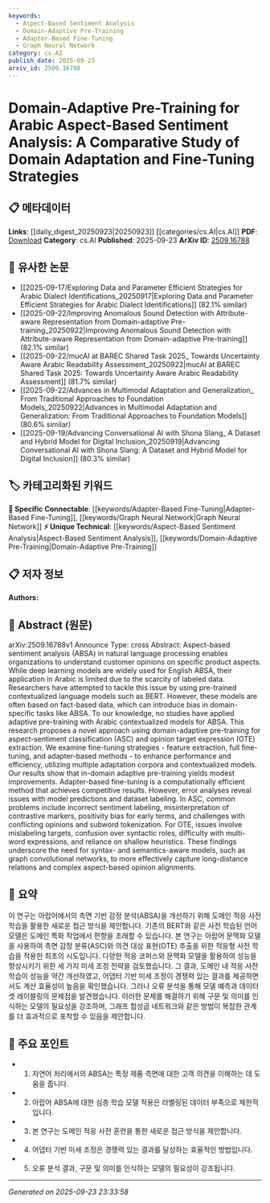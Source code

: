 ```yaml
---
keywords:
  - Aspect-Based Sentiment Analysis
  - Domain-Adaptive Pre-Training
  - Adapter-Based Fine-Tuning
  - Graph Neural Network
category: cs.AI
publish_date: 2025-09-23
arxiv_id: 2509.16788
---
```


<!-- KEYWORD_LINKING_METADATA:
{
  "processed_timestamp": "2025-09-23T23:33:58.337931",
  "vocabulary_version": "1.0",
  "selected_keywords": [
    "Aspect-Based Sentiment Analysis",
    "Domain-Adaptive Pre-Training",
    "Adapter-Based Fine-Tuning",
    "Graph Neural Network"
  ],
  "rejected_keywords": [],
  "similarity_scores": {
    "Aspect-Based Sentiment Analysis": 0.82,
    "Domain-Adaptive Pre-Training": 0.79,
    "Adapter-Based Fine-Tuning": 0.77,
    "Graph Neural Network": 0.8
  },
  "extraction_method": "AI_prompt_based",
  "budget_applied": true,
  "candidates_json": {
    "candidates": [
      {
        "surface": "Aspect-Based Sentiment Analysis",
        "canonical": "Aspect-Based Sentiment Analysis",
        "aliases": [
          "ABSA"
        ],
        "category": "unique_technical",
        "rationale": "This is a specific task within NLP that directly relates to the paper's focus on sentiment analysis for specific product aspects.",
        "novelty_score": 0.65,
        "connectivity_score": 0.78,
        "specificity_score": 0.85,
        "link_intent_score": 0.82
      },
      {
        "surface": "Domain-Adaptive Pre-Training",
        "canonical": "Domain-Adaptive Pre-Training",
        "aliases": [
          "Domain Adaptation"
        ],
        "category": "unique_technical",
        "rationale": "The paper introduces this as a novel approach for improving sentiment analysis in Arabic, highlighting its uniqueness.",
        "novelty_score": 0.72,
        "connectivity_score": 0.7,
        "specificity_score": 0.8,
        "link_intent_score": 0.79
      },
      {
        "surface": "Adapter-Based Fine-Tuning",
        "canonical": "Adapter-Based Fine-Tuning",
        "aliases": [
          "Adapter Tuning"
        ],
        "category": "specific_connectable",
        "rationale": "This method is highlighted for its computational efficiency and effectiveness, making it a key technique discussed in the paper.",
        "novelty_score": 0.6,
        "connectivity_score": 0.75,
        "specificity_score": 0.78,
        "link_intent_score": 0.77
      },
      {
        "surface": "Graph Convolutional Networks",
        "canonical": "Graph Neural Network",
        "aliases": [
          "GCN"
        ],
        "category": "specific_connectable",
        "rationale": "The paper suggests using these networks to address identified issues, linking it to existing concepts in the field.",
        "novelty_score": 0.58,
        "connectivity_score": 0.83,
        "specificity_score": 0.76,
        "link_intent_score": 0.8
      }
    ],
    "ban_list_suggestions": [
      "Sentiment Labeling",
      "Dataset Labeling"
    ]
  },
  "decisions": [
    {
      "candidate_surface": "Aspect-Based Sentiment Analysis",
      "resolved_canonical": "Aspect-Based Sentiment Analysis",
      "decision": "linked",
      "scores": {
        "novelty": 0.65,
        "connectivity": 0.78,
        "specificity": 0.85,
        "link_intent": 0.82
      }
    },
    {
      "candidate_surface": "Domain-Adaptive Pre-Training",
      "resolved_canonical": "Domain-Adaptive Pre-Training",
      "decision": "linked",
      "scores": {
        "novelty": 0.72,
        "connectivity": 0.7,
        "specificity": 0.8,
        "link_intent": 0.79
      }
    },
    {
      "candidate_surface": "Adapter-Based Fine-Tuning",
      "resolved_canonical": "Adapter-Based Fine-Tuning",
      "decision": "linked",
      "scores": {
        "novelty": 0.6,
        "connectivity": 0.75,
        "specificity": 0.78,
        "link_intent": 0.77
      }
    },
    {
      "candidate_surface": "Graph Convolutional Networks",
      "resolved_canonical": "Graph Neural Network",
      "decision": "linked",
      "scores": {
        "novelty": 0.58,
        "connectivity": 0.83,
        "specificity": 0.76,
        "link_intent": 0.8
      }
    }
  ]
}
-->

# Domain-Adaptive Pre-Training for Arabic Aspect-Based Sentiment Analysis: A Comparative Study of Domain Adaptation and Fine-Tuning Strategies

## 📋 메타데이터

**Links**: [[daily_digest_20250923|20250923]] [[categories/cs.AI|cs.AI]]
**PDF**: [Download](https://arxiv.org/pdf/2509.16788.pdf)
**Category**: cs.AI
**Published**: 2025-09-23
**ArXiv ID**: [2509.16788](https://arxiv.org/abs/2509.16788)

## 🔗 유사한 논문
- [[2025-09-17/Exploring Data and Parameter Efficient Strategies for Arabic Dialect Identifications_20250917|Exploring Data and Parameter Efficient Strategies for Arabic Dialect Identifications]] (82.1% similar)
- [[2025-09-22/Improving Anomalous Sound Detection with Attribute-aware Representation from Domain-adaptive Pre-training_20250922|Improving Anomalous Sound Detection with Attribute-aware Representation from Domain-adaptive Pre-training]] (82.1% similar)
- [[2025-09-22/mucAI at BAREC Shared Task 2025_ Towards Uncertainty Aware Arabic Readability Assessment_20250922|mucAI at BAREC Shared Task 2025: Towards Uncertainty Aware Arabic Readability Assessment]] (81.7% similar)
- [[2025-09-22/Advances in Multimodal Adaptation and Generalization_ From Traditional Approaches to Foundation Models_20250922|Advances in Multimodal Adaptation and Generalization: From Traditional Approaches to Foundation Models]] (80.6% similar)
- [[2025-09-19/Advancing Conversational AI with Shona Slang_ A Dataset and Hybrid Model for Digital Inclusion_20250919|Advancing Conversational AI with Shona Slang: A Dataset and Hybrid Model for Digital Inclusion]] (80.3% similar)

## 🏷️ 카테고리화된 키워드
**🔗 Specific Connectable**: [[keywords/Adapter-Based Fine-Tuning|Adapter-Based Fine-Tuning]], [[keywords/Graph Neural Network|Graph Neural Network]]
**⚡ Unique Technical**: [[keywords/Aspect-Based Sentiment Analysis|Aspect-Based Sentiment Analysis]], [[keywords/Domain-Adaptive Pre-Training|Domain-Adaptive Pre-Training]]

## 📋 저자 정보

**Authors:** 

## 📄 Abstract (원문)

arXiv:2509.16788v1 Announce Type: cross 
Abstract: Aspect-based sentiment analysis (ABSA) in natural language processing enables organizations to understand customer opinions on specific product aspects. While deep learning models are widely used for English ABSA, their application in Arabic is limited due to the scarcity of labeled data. Researchers have attempted to tackle this issue by using pre-trained contextualized language models such as BERT. However, these models are often based on fact-based data, which can introduce bias in domain-specific tasks like ABSA. To our knowledge, no studies have applied adaptive pre-training with Arabic contextualized models for ABSA. This research proposes a novel approach using domain-adaptive pre-training for aspect-sentiment classification (ASC) and opinion target expression (OTE) extraction. We examine fine-tuning strategies - feature extraction, full fine-tuning, and adapter-based methods - to enhance performance and efficiency, utilizing multiple adaptation corpora and contextualized models. Our results show that in-domain adaptive pre-training yields modest improvements. Adapter-based fine-tuning is a computationally efficient method that achieves competitive results. However, error analyses reveal issues with model predictions and dataset labeling. In ASC, common problems include incorrect sentiment labeling, misinterpretation of contrastive markers, positivity bias for early terms, and challenges with conflicting opinions and subword tokenization. For OTE, issues involve mislabeling targets, confusion over syntactic roles, difficulty with multi-word expressions, and reliance on shallow heuristics. These findings underscore the need for syntax- and semantics-aware models, such as graph convolutional networks, to more effectively capture long-distance relations and complex aspect-based opinion alignments.

## 📝 요약

이 연구는 아랍어에서의 측면 기반 감정 분석(ABSA)을 개선하기 위해 도메인 적응 사전 학습을 활용한 새로운 접근 방식을 제안합니다. 기존의 BERT와 같은 사전 학습된 언어 모델은 도메인 특화 작업에서 편향을 초래할 수 있습니다. 본 연구는 아랍어 문맥화 모델을 사용하여 측면 감정 분류(ASC)와 의견 대상 표현(OTE) 추출을 위한 적응형 사전 학습을 적용한 최초의 시도입니다. 다양한 적응 코퍼스와 문맥화 모델을 활용하여 성능을 향상시키기 위한 세 가지 미세 조정 전략을 검토했습니다. 그 결과, 도메인 내 적응 사전 학습이 성능을 약간 개선하였고, 어댑터 기반 미세 조정이 경쟁력 있는 결과를 제공하면서도 계산 효율성이 높음을 확인했습니다. 그러나 오류 분석을 통해 모델 예측과 데이터셋 레이블링의 문제점을 발견했습니다. 이러한 문제를 해결하기 위해 구문 및 의미를 인식하는 모델의 필요성을 강조하며, 그래프 합성곱 네트워크와 같은 방법이 복잡한 관계를 더 효과적으로 포착할 수 있음을 제안합니다.

## 🎯 주요 포인트

- 1. 자연어 처리에서의 ABSA는 특정 제품 측면에 대한 고객 의견을 이해하는 데 도움을 줍니다.
- 2. 아랍어 ABSA에 대한 심층 학습 모델 적용은 라벨링된 데이터 부족으로 제한적입니다.
- 3. 본 연구는 도메인 적응 사전 훈련을 통한 새로운 접근 방식을 제안합니다.
- 4. 어댑터 기반 미세 조정은 경쟁력 있는 결과를 달성하는 효율적인 방법입니다.
- 5. 오류 분석 결과, 구문 및 의미를 인식하는 모델의 필요성이 강조됩니다.


---

*Generated on 2025-09-23 23:33:58*